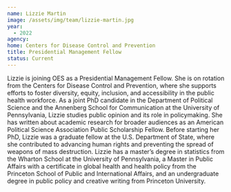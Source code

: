 ```yaml
---
name: Lizzie Martin
image: /assets/img/team/lizzie-martin.jpg
year:
  - 2022
agency:
home: Centers for Disease Control and Prevention
title: Presidential Management Fellow
status: Current
---
```


Lizzie is joining OES as a Presidential Management Fellow. She is on rotation from the Centers for Disease Control and Prevention, where she supports efforts to foster diversity, equity, inclusion, and accessibility in the public health workforce. As a joint PhD candidate in the Department of Political Science and the Annenberg School for Communication at the University of Pennsylvania, Lizzie studies public opinion and its role in policymaking. She has written about academic research for broader audiences as an American Political Science Association Public Scholarship Fellow. Before starting her PhD, Lizzie was a graduate fellow at the U.S. Department of State, where she contributed to advancing human rights and preventing the spread of weapons of mass destruction. Lizzie has a master’s degree in statistics from the Wharton School at the University of Pennsylvania, a Master in Public Affairs with a certificate in global health and health policy from the Princeton School of Public and International Affairs, and an undergraduate degree in public policy and creative writing from Princeton University.
